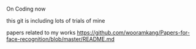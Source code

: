 On Coding now

this git is including lots of trials of mine

papers related to my works
https://github.com/wooramkang/Papers-for-face-recognition/blob/master/README.md
